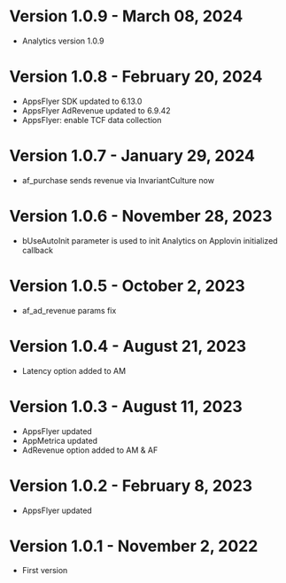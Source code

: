 ﻿# Version 1.0.9 - March 08, 2024
* Analytics version 1.0.9

# Version 1.0.8 - February 20, 2024
* AppsFlyer SDK updated to 6.13.0
* AppsFlyer AdRevenue updated to 6.9.42
* AppsFlyer: enable TCF data collection

# Version 1.0.7 - January 29, 2024
* af_purchase sends revenue via InvariantCulture now

# Version 1.0.6 - November 28, 2023
* bUseAutoInit parameter is used to init Analytics on Applovin initialized callback

# Version 1.0.5 - October 2, 2023
* af_ad_revenue params fix

# Version 1.0.4 - August 21, 2023
* Latency option added to AM

# Version 1.0.3 - August 11, 2023
* AppsFlyer updated
* AppMetrica updated
* AdRevenue option added to AM & AF

# Version 1.0.2 - February 8, 2023
* AppsFlyer updated

# Version 1.0.1 - November 2, 2022
* First version